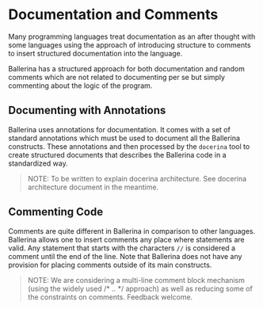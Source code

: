 # Documentation and Comments

Many programming languages treat documentation as an after thought with some languages using the approach of introducing structure to comments to insert structured documentation into the language.

Ballerina has a structured approach for both documentation and random comments which are not related to documenting per se but simply commenting about the logic of the program.

## Documenting with Annotations

Ballerina uses annotations for documentation. It comes with a set of standard annotations which must be used to document all the Ballerina constructs. These annotations and then processed by the `docerina` tool to create structured documents that describes the Ballerina code in a standardized way.

> NOTE: To be written to explain docerina architecture. See docerina architecture document in the meantime.

## Commenting Code

Comments are quite different in Ballerina in comparison to other languages. Ballerina allows one to insert comments any place where statements are valid.  Any statement that starts with the characters `//` is considered a comment until the end of the line. Note that Ballerina does not have any provision for placing comments outside of its main constructs.

> NOTE: We are considering a multi-line comment block mechanism (using the widely used /* .. */ approach) as well as reducing some of the constraints on comments. Feedback welcome.
